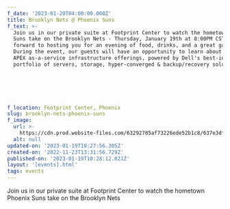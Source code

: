 ```yaml
---
f_date: '2023-01-20T04:00:00.000Z'
title: Brooklyn Nets @ Phoenix Suns
f_text: >-
  Join us in our private suite at Footprint Center to watch the hometown Phoenix
  Suns take on the Brooklyn Nets - Thursday, January 19th at 8:00PM CST. We look
  forward to hosting you for an evening of food, drinks, and a great game!
  During the event, our guests will have an opportunity to learn about Dell's
  APEX as-a-service infrastructure offerings, powered by Dell's best-in-class
  portfolio of servers, storage, hyper-converged & backup/recovery solutions.


  ‍


  ‍
f_location: Footprint Center, Phoenix
slug: brooklyn-nets-phoenix-suns
f_image:
  url: >-
    https://cdn.prod.website-files.com/63292785af73226ede52b1c8/637e3df895f59f85d3174521_Phoenix-Suns-Brooklyn-Nets.avif
  alt: null
updated-on: '2023-01-19T10:27:56.305Z'
created-on: '2022-11-23T13:31:56.729Z'
published-on: '2023-01-19T10:28:12.021Z'
layout: '[events].html'
tags: events
---
```


Join us in our private suite at Footprint Center to watch the hometown Phoenix Suns take on the Brooklyn Nets

‍

